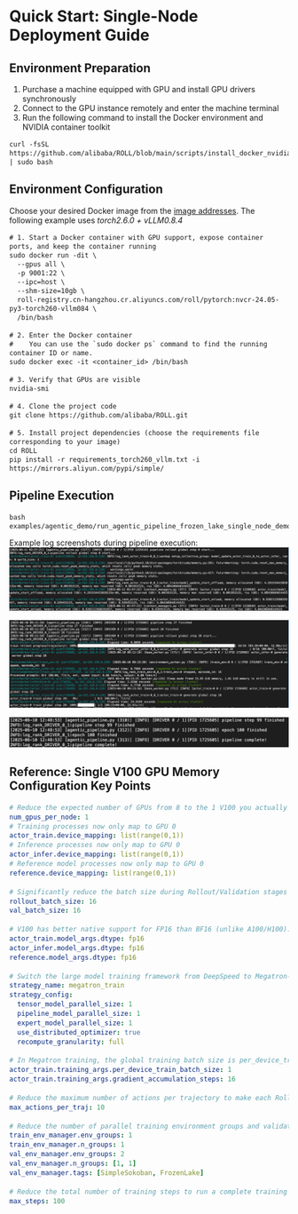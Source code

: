 # Quick Start: Single-Node Deployment Guide

## Environment Preparation
1. Purchase a machine equipped with GPU and install GPU drivers synchronously
2. Connect to the GPU instance remotely and enter the machine terminal
3. Run the following command to install the Docker environment and NVIDIA container toolkit
```shell
curl -fsSL https://github.com/alibaba/ROLL/blob/main/scripts/install_docker_nvidia_container_toolkit.sh | sudo bash
```

## Environment Configuration
Choose your desired Docker image from the [image addresses](https://alibaba.github.io/ROLL/docs/English/QuickStart/image_address). The following example uses *torch2.6.0 + vLLM0.8.4*
```shell
# 1. Start a Docker container with GPU support, expose container ports, and keep the container running
sudo docker run -dit \
  --gpus all \
  -p 9001:22 \
  --ipc=host \
  --shm-size=10gb \
  roll-registry.cn-hangzhou.cr.aliyuncs.com/roll/pytorch:nvcr-24.05-py3-torch260-vllm084 \
  /bin/bash

# 2. Enter the Docker container
#    You can use the `sudo docker ps` command to find the running container ID or name.
sudo docker exec -it <container_id> /bin/bash

# 3. Verify that GPUs are visible
nvidia-smi

# 4. Clone the project code
git clone https://github.com/alibaba/ROLL.git

# 5. Install project dependencies (choose the requirements file corresponding to your image)
cd ROLL
pip install -r requirements_torch260_vllm.txt -i https://mirrors.aliyun.com/pypi/simple/
```

## Pipeline Execution
```shell
bash examples/agentic_demo/run_agentic_pipeline_frozen_lake_single_node_demo.sh
```

Example log screenshots during pipeline execution:
![log_pipeline_start](../../../static/img/log_pipeline_start.png)

![log_pipeline_in_training](../../../static/img/log_pipeline_in_training.png)

![log_pipeline_complete](../../../static/img/log_pipeline_complete.png)

## Reference: Single V100 GPU Memory Configuration Key Points
```yaml
# Reduce the expected number of GPUs from 8 to the 1 V100 you actually have
num_gpus_per_node: 1 
# Training processes now only map to GPU 0
actor_train.device_mapping: list(range(0,1))
# Inference processes now only map to GPU 0
actor_infer.device_mapping: list(range(0,1))
# Reference model processes now only map to GPU 0
reference.device_mapping: list(range(0,1))

# Significantly reduce the batch size during Rollout/Validation stages to prevent out-of-memory errors when a single GPU processes large batches
rollout_batch_size: 16
val_batch_size: 16

# V100 has better native support for FP16 than BF16 (unlike A100/H100). Switching to FP16 can improve compatibility and stability while saving GPU memory.
actor_train.model_args.dtype: fp16
actor_infer.model_args.dtype: fp16
reference.model_args.dtype: fp16

# Switch the large model training framework from DeepSpeed to Megatron-LM, where parameters can be sent in batches for faster execution
strategy_name: megatron_train
strategy_config:
  tensor_model_parallel_size: 1
  pipeline_model_parallel_size: 1
  expert_model_parallel_size: 1
  use_distributed_optimizer: true
  recompute_granularity: full

# In Megatron training, the global training batch size is per_device_train_batch_size * gradient_accumulation_steps * world_size
actor_train.training_args.per_device_train_batch_size: 1
actor_train.training_args.gradient_accumulation_steps: 16  

# Reduce the maximum number of actions per trajectory to make each Rollout trajectory shorter, reducing the length of LLM-generated content
max_actions_per_traj: 10    

# Reduce the number of parallel training environment groups and validation environment groups to accommodate single GPU resources
train_env_manager.env_groups: 1
train_env_manager.n_groups: 1
val_env_manager.env_groups: 2
val_env_manager.n_groups: [1, 1]
val_env_manager.tags: [SimpleSokoban, FrozenLake]

# Reduce the total number of training steps to run a complete training process faster for quick debugging
max_steps: 100
```